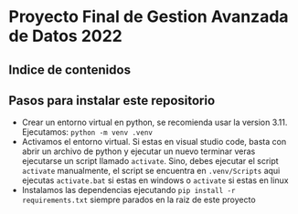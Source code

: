 # Proyecto Final de Gestion Avanzada de Datos 2022

## Indice de contenidos

## Pasos para instalar este repositorio

- Crear un entorno virtual en python, se recomienda usar la version 3.11. Ejecutamos: `python -m venv .venv`
- Activamos el entorno virtual. Si estas en visual studio code, basta con abrir un archivo de python y ejecutar un nuevo terminar veras ejecutarse un script llamado `activate`. Sino, debes ejecutar el script `activate` manualmente, el script se encuentra en `.venv/Scripts` aqui ejecutas `activate.bat` si estas en windows o `activate` si estas en linux
- Instalamos las dependencias ejecutando `pip install -r requirements.txt` siempre parados en la raiz de este proyecto